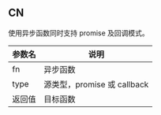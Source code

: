 ## CN

使用异步函数同时支持 promise 及回调模式。

|参数名|说明|
|-----|---|
|fn|异步函数|
|type|源类型，promise 或 callback|
|返回值|目标函数|